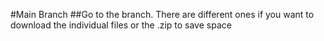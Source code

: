 #Main Branch
##Go to the branch. There are different ones if you want to download the individual files or the .zip to save space
